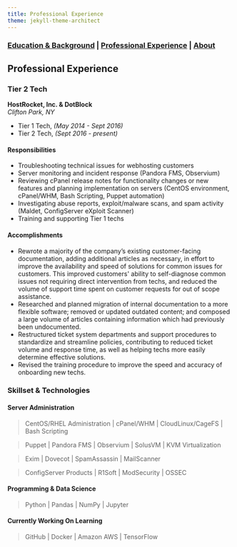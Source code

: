 ```yaml
---
title: Professional Experience
theme: jekyll-theme-architect
---
```


###  [Education & Background](https://caingraham.github.io/background)  |  [Professional Experience](https://caingraham.github.io/professional_experience)  |  [About](https://caingraham.github.io)

## Professional Experience

### Tier 2 Tech

**HostRocket, Inc. & DotBlock**  
*Clifton Park, NY*

- Tier 1 Tech, *(May 2014 - Sept 2016)*
- Tier 2 Tech, *(Sept 2016 - present)* 

#### Responsibilities

* Troubleshooting technical issues for webhosting customers
* Server monitoring and incident response (Pandora FMS, Observium)
* Reviewing cPanel release notes for functionality changes or new features and planning implementation on servers (CentOS environment, cPanel/WHM, Bash Scripting, Puppet automation)
* Investigating abuse reports, exploit/malware scans, and spam activity (Maldet, ConfigServer eXploit Scanner)
* Training and supporting Tier 1 techs

#### Accomplishments

* Rewrote a majority of the company’s existing customer-facing documentation, adding additional articles as necessary, in effort to improve the availability and speed of solutions for common issues for customers. This improved customers' ability to self-diagnose common issues not requiring direct intervention from techs, and reduced the volume of support time spent on customer requests for out of scope assistance.
* Researched and planned migration of internal documentation to a more flexible software; removed or updated outdated content; and composed a large volume of articles containing information which had previously been undocumented.
* Restructured ticket system departments and support procedures to standardize and streamline policies, contributing to reduced ticket volume and response time, as well as helping techs more easily determine effective solutions.
* Revised the training procedure to improve the speed and accuracy of onboarding new techs.

### Skillset & Technologies

#### Server Administration

>CentOS/RHEL Administration | cPanel/WHM | CloudLinux/CageFS | Bash Scripting

>Puppet | Pandora FMS | Observium | SolusVM | KVM Virtualization

>Exim | Dovecot | SpamAssassin | MailScanner

>ConfigServer Products | R1Soft | ModSecurity | OSSEC

#### Programming & Data Science

>Python | Pandas | NumPy | Jupyter

#### Currently Working On Learning

>GitHub | Docker | Amazon AWS | TensorFlow
